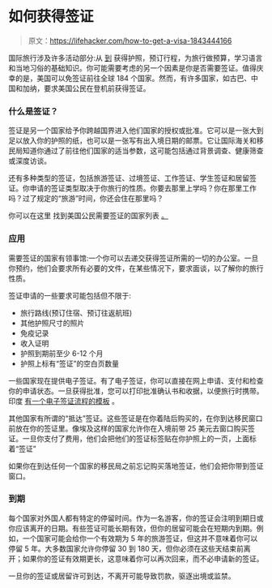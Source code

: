 # 如何获得签证

> 原文：<https://lifehacker.com/how-to-get-a-visa-1843444166>

国际旅行涉及许多活动部分:从 [到](https://lifehacker.com/how-to-get-a-passport-for-the-first-time-1843395448) 获得护照，预订行程，为旅行做预算，学习语言和当地习俗的基础知识。你可能需要考虑的另一个因素是你是否需要签证。值得庆幸的是，美国可以免签证前往全球 184 个国家。然而，有许多国家，如古巴、中国和加纳，要求美国公民在登机前获得签证。



### 什么是签证？

签证是另一个国家给予你跨越国界进入他们国家的授权或批准。它可以是一张大到足以放入你的护照的纸，也可以是一张写有出入境日期的邮票。它让国际海关和移民局知道你通过了前往他们国家的适当参数，这可能包括通过背景调查、健康筛查或深度访谈。

还有多种类型的签证，包括旅游签证、过境签证、工作签证、学生签证和居留签证。你申请的签证类型取决于你旅行的性质。你要去那里上学吗？你在那里工作吗？过了规定的“旅游”时间，你还会住在那里吗？

你可以在这里 找到美国公民需要签证的国家列表 [。](https://en.wikipedia.org/wiki/Visa_requirements_for_United_States_citizens)

### **应用**

需要签证的国家有领事馆:一个你可以去递交获得签证所需的一切的办公室。一旦你预约，他们会要求所有必要的文件，在某些情况下，要求面谈，以了解你的旅行性质。

签证申请的一些要求可能包括但不限于:

*   旅行路线(预订住宿、预订往返航班)
*   其他护照尺寸的照片
*   免疫记录
*   收入证明
*   护照到期前至少 6-12 个月
*   护照上标有“签证”的空白页数量

一些国家现在提供电子签证。有了电子签证，你可以直接在网上申请、支付和检查你的申请状态。一旦获得批准，您可以打印批准确认书和收据，以便旅行时携带。印度 [有一个电子签证流程的模板](https://indianvisaonline.gov.in/evisa/images/SampleForm.pdf) 。

其他国家有所谓的“抵达”签证。这些签证是在你着陆后购买的，在你到达移民窗口前放在你的签证里。像埃及这样的国家允许你在入境前带 25 美元去窗口购买签证。一旦你支付了费用，他们会把他们的签证标签贴在你护照上的一页，上面标着“签证”

如果你在到达任何一个国家的移民局之前忘记购买落地签证，他们会把你带到签证窗口。

### **到期**

每个国家对外国人都有特定的停留时间。作为一名游客，你的签证会注明到期日或你应该离开的日期。有些签证可能长期有效，但你的居留可能会在短期内到期。例如，一个国家可能会给你一个有效期为 5 年的旅游签证，但这并不意味着你可以停留 5 年。大多数国家允许你停留 30 到 180 天，但你必须在这些天结束前离开；如果你的签证有效期更长，这意味着你可以再次回来，而不必申请新的签证。

一旦你的签证或居留许可到达，不离开可能导致罚款，驱逐出境或监禁。